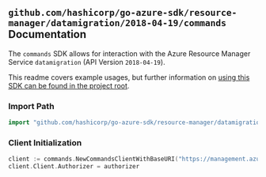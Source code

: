 
## `github.com/hashicorp/go-azure-sdk/resource-manager/datamigration/2018-04-19/commands` Documentation

The `commands` SDK allows for interaction with the Azure Resource Manager Service `datamigration` (API Version `2018-04-19`).

This readme covers example usages, but further information on [using this SDK can be found in the project root](https://github.com/hashicorp/go-azure-sdk/tree/main/docs).

### Import Path

```go
import "github.com/hashicorp/go-azure-sdk/resource-manager/datamigration/2018-04-19/commands"
```


### Client Initialization

```go
client := commands.NewCommandsClientWithBaseURI("https://management.azure.com")
client.Client.Authorizer = authorizer
```

